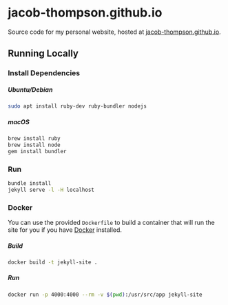 # jacob-thompson.github.io

Source code for my personal website, hosted at [jacob-thompson.github.io](https://jacob-thompson.github.io).

## Running Locally

### Install Dependencies

##### Ubuntu/Debian
```bash
sudo apt install ruby-dev ruby-bundler nodejs
```

##### macOS
```bash
brew install ruby
brew install node
gem install bundler
```

### Run

```bash
bundle install
jekyll serve -l -H localhost
```

### Docker

You can use the provided `Dockerfile` to build a container that will run the site for you if you have [Docker](https://www.docker.com/) installed.

##### Build
```bash
docker build -t jekyll-site .
```

##### Run
```bash
docker run -p 4000:4000 --rm -v $(pwd):/usr/src/app jekyll-site
```
